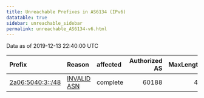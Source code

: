 ```yaml
---
title: Unreachable Prefixes in AS6134 (IPv6)
datatable: true
sidebar: unreachable_sidebar
permalink: unreachable_AS6134-v6.html
---
```


Data as of 2019-12-13 22:40:00 UTC


<div class="datatable-begin"></div>

| Prefix                                                     | Reason                                                                                                 | affected   |   Authorized AS |   MaxLength | Anchor                                         |   unreachable /48s |
|:-----------------------------------------------------------|:-------------------------------------------------------------------------------------------------------|:-----------|----------------:|------------:|:-----------------------------------------------|-------------------:|
| [2a06:5040:3::/48](https://stat.ripe.net/2a06:5040:3::/48) | [INVALID ASN](https://rpki-validator.ripe.net/announcement-preview?asn=AS6134&prefix=2a06:5040:3::/48) | complete   |           60188 |          48 | [RIPE](unreachable_RIPE_NCC_RPKI_Root-v6.html) |                  1 |

<div class="datatable-end"></div>